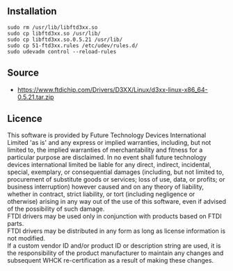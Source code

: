 ## Installation
```
sudo rm /usr/lib/libftd3xx.so
sudo cp libftd3xx.so /usr/lib/
sudo cp libftd3xx.so.0.5.21 /usr/lib/
sudo cp 51-ftd3xx.rules /etc/udev/rules.d/
sudo udevadm control --reload-rules
```
## Source
* https://www.ftdichip.com/Drivers/D3XX/Linux/d3xx-linux-x86_64-0.5.21.tar.zip

## Licence
This software is provided by Future Technology Devices International Limited 'as is' and any express or implied warranties, including, but not limited to, the implied warranties of merchantability and fitness for a particular purpose are disclaimed. In no event shall future technology devices international limited be liable for any direct, indirect, incidental, special, exemplary, or consequential damages (including, but not limited to, procurement of substitute goods or services; loss of use, data, or profits; or business interruption) however caused and on any theory of liability, whether in contract, strict liability, or tort (including negligence or otherwise) arising in any way out of the use of this software, even if advised of the possibility of such damage.  
FTDI drivers may be used only in conjunction with products based on FTDI parts.   
FTDI drivers may be distributed in any form as long as license information is not modified.   
If a custom vendor ID and/or product ID or description string are used, it is the responsibility of the product manufacturer to maintain any changes and subsequent WHCK re-certification as a result of making these changes.
